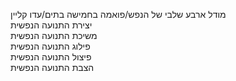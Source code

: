 מודל ארבע שלבי של הנפש/פואמה בחמישה בתים/עדו קליין  
יצירת התנועה הנפשית  
משיכת התנועה הנפשית  
פילוג התנועה הנפשית  
פיצול התנועה הנפשית  
הצבת התנועה הנפשית  
